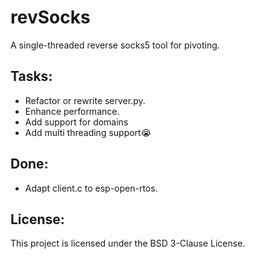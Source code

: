 # revSocks
A single-threaded reverse socks5 tool for pivoting.

## Tasks:
- Refactor or rewrite server.py.
- Enhance performance.
- Add support for domains
- Add multi threading support😭

## Done:
- Adapt client.c to esp-open-rtos.

## License:
This project is licensed under the BSD 3-Clause License.